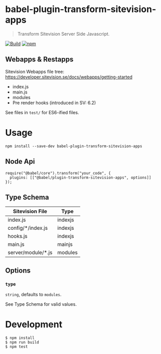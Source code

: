 # babel-plugin-transform-sitevision-apps

> Transform Sitevision Server Side Javascript.

[![Build](https://github.com/OlofFredriksson/babel-plugin-transform-sitevision-apps/workflows/Build/badge.svg)](https://github.com/OlofFredriksson/babel-plugin-transform-sitevision-apps/actions)
[![npm](https://img.shields.io/npm/v/babel-plugin-transform-sitevision-apps)](https://www.npmjs.com/package/babel-plugin-transform-sitevision-apps)

## Webapps & Restapps

Sitevision Webapps file tree: https://developer.sitevision.se/docs/webapps/getting-started

- index.js
- main.js
- modules
- Pre render hooks (introduced in SV: 6.2)

See files in `test/` for ES6-ified files.

# Usage

`npm install --save-dev babel-plugin-transform-sitevision-apps`

## Node Api

```
require("@babel/core").transform("your_code", {
  plugins: [["@babel/plugin-transform-sitevision-apps", options]]
});
```

## Type Schema

| Sitevision File     | Type    |
| ------------------- | ------- |
| index.js            | indexjs |
| config/\*/index.js  | indexjs |
| hooks.js            | indexjs |
| main.js             | mainjs  |
| server/module/\*.js | modules |

## Options

### `type`

`string`, defaults to `modules`.

See Type Schema for valid values.

# Development

```
$ npm install
$ npm run build
$ npm test
```
